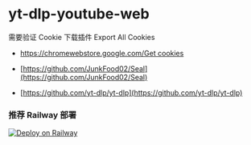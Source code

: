 # yt-dlp-youtube-web

需要验证 Cookie 下载插件 Export All Cookies

- [https://chromewebstore.google.com/Get cookies](https://chromewebstore.google.com/detail/get-cookiestxt-locally/cclelndahbckbenkjhflpdbgdldlbecc)

- [https://github.com/JunkFood02/Seal](https://github.com/JunkFood02/Seal)

- [https://github.com/yt-dlp/yt-dlp](https://github.com/yt-dlp/yt-dlp)

###  推荐 Railway 部署

[![Deploy on Railway](https://railway.app/button.svg)](https://railway.com?referralCode=realfake-top)



